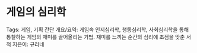 # 게임의 심리학

Tags: 게임, 기획
간단 개요/요약: 게임속 인지심리학, 행동심리학, 사회심리학을 통해 통찰하는 게임의 재미를 끌어올리는 기법. 재미를 느끼는 순간의 심리에 초점을 맞춘 서적
지은이: 규리네
